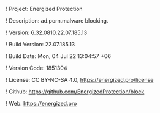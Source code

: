 ! Project: Energized Protection

! Description: ad.porn.malware blocking.

! Version: 6.32.0810.22.07.185.13

! Build Version: 22.07.185.13

! Build Date: Mon, 04 Jul 22 13:04:57 +06

! Version Code: 1851304

! License: CC BY-NC-SA 4.0, https://energized.pro/license

! Github: https://github.com/EnergizedProtection/block

! Web: https://energized.pro
